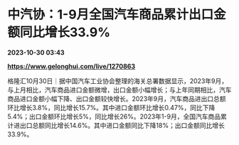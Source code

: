 # 中汽协：1-9月全国汽车商品累计出口金额同比增长33.9%

**2023-10-30 03:43**

**https://www.gelonghui.com/live/1270863**

格隆汇10月30日｜据中国汽车工业协会整理的海关总署数据显示，2023年9月，与上月相比，汽车商品进口金额微增，出口金额小幅增长；与上年同期相比，汽车商品进口金额小幅下降、出口金额较快增长。2023年9月，汽车商品进出口总额环比增长3.8%，同比增长15.7%。其中进口金额环比增长0.47%，同比下降5.4%；出口金额环比增长5%，同比增长26%。2023年1-9月，全国汽车商品累计进出口总额同比增长14.6%。其中进口金额同比下降18%；出口金额同比增长33.9%。